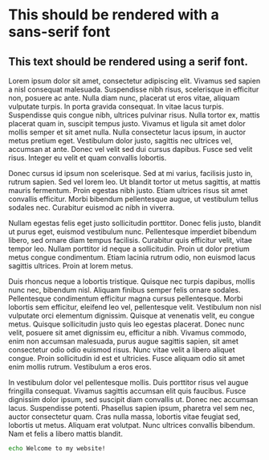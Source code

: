 # This should be rendered with a sans-serif font

## This text should be rendered using a serif font.

Lorem ipsum dolor sit amet, consectetur adipiscing elit. Vivamus sed sapien a nisl consequat malesuada. Suspendisse nibh risus, scelerisque in efficitur non, posuere ac ante. Nulla diam nunc, placerat ut eros vitae, aliquam vulputate turpis. In porta gravida consequat. In vitae lacus turpis. Suspendisse quis congue nibh, ultrices pulvinar risus. Nulla tortor ex, mattis placerat quam in, suscipit tempus justo. Vivamus et ligula sit amet dolor mollis semper et sit amet nulla. Nulla consectetur lacus ipsum, in auctor metus pretium eget. Vestibulum dolor justo, sagittis nec ultrices vel, accumsan at ante. Donec vel velit sed dui cursus dapibus. Fusce sed velit risus. Integer eu velit et quam convallis lobortis.

Donec cursus id ipsum non scelerisque. Sed at mi varius, facilisis justo in, rutrum sapien. Sed vel lorem leo. Ut blandit tortor ut metus sagittis, at mattis mauris fermentum. Proin egestas nibh justo. Etiam ultrices risus sit amet convallis efficitur. Morbi bibendum pellentesque augue, ut vestibulum tellus sodales nec. Curabitur euismod ac nibh in viverra.

Nullam egestas felis eget justo sollicitudin porttitor. Donec felis justo, blandit ut purus eget, euismod vestibulum nunc. Pellentesque imperdiet bibendum libero, sed ornare diam tempus facilisis. Curabitur quis efficitur velit, vitae tempor leo. Nullam porttitor id neque a sollicitudin. Proin ut dolor pretium metus congue condimentum. Etiam lacinia rutrum odio, non euismod lacus sagittis ultrices. Proin at lorem metus.

Duis rhoncus neque a lobortis tristique. Quisque nec turpis dapibus, mollis nunc nec, bibendum nisl. Aliquam finibus semper felis ornare sodales. Pellentesque condimentum efficitur magna cursus pellentesque. Morbi lobortis sem efficitur, eleifend leo vel, pellentesque velit. Vestibulum non nisl vulputate orci elementum dignissim. Quisque at venenatis velit, eu congue metus. Quisque sollicitudin justo quis leo egestas placerat. Donec nunc velit, posuere sit amet dignissim eu, efficitur a nibh. Vivamus commodo, enim non accumsan malesuada, purus augue sagittis sapien, sit amet consectetur odio odio euismod risus. Nunc vitae velit a libero aliquet congue. Proin sollicitudin id est et ultricies. Fusce aliquam odio sit amet enim mollis rutrum. Vestibulum a eros eros.

In vestibulum dolor vel pellentesque mollis. Duis porttitor risus vel augue fringilla consequat. Vivamus sagittis accumsan elit quis faucibus. Fusce dignissim dolor ipsum, sed suscipit diam convallis ut. Donec nec accumsan lacus. Suspendisse potenti. Phasellus sapien ipsum, pharetra vel sem nec, auctor consectetur quam. Cras nulla massa, lobortis vitae feugiat sed, lobortis ut metus. Aliquam erat volutpat. Nunc ultrices convallis bibendum. Nam et felis a libero mattis blandit.

```sh
echo Welcome to my website!
```
